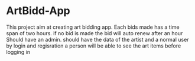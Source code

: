 # ArtBidd-App
This project aim at creating art bidding app. 
Each bids made has a time span of two hours.
if no bid is made the bid will auto renew after an hour
Should have an admin.
should have the data of the artist and a normal user by login and regisration
a person will be able to see the art items before logging in
